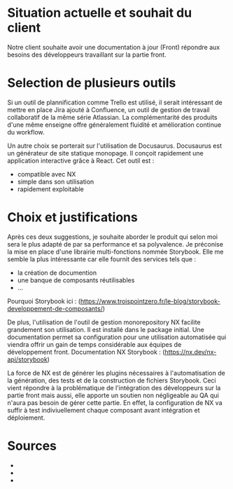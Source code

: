 # Situation actuelle et souhait du client

Notre client souhaite avoir une documentation à jour (Front) répondre aux besoins des développeurs travaillant sur la partie front.

# Selection de plusieurs outils

Si un outil de plannification comme Trello est utilisé, il serait intéressant de mettre en place Jira ajouté à Confluence, un outil de gestion de travail collaboratif de la même série Atlassian.
La complémentarité des produits d'une même enseigne offre généralement fluidité et amélioration continue du workflow.

Un autre choix se porterait sur l'utilisation de Docusaurus. 
Docusaurus est un générateur de site statique monopage. Il conçoit rapidement une application interactive grâce à React. Cet outil est :
- compatible avec NX
- simple dans son utilisation
- rapidement exploitable

 # Choix et justifications
Après ces deux suggestions, je souhaite aborder le produit qui selon moi sera le plus adapté de par sa performance et sa polyvalence.
Je préconise la mise en place d'une librairie multi-fonctions nommée Storybook. Elle me semble la plus intéressante car elle fournit des services tels que :
- la création de documention
- une banque de composants réutilisables
- ...
  
Pourquoi Storybook ici : (https://www.troispointzero.fr/le-blog/storybook-developpement-de-composants/)

De plus, l'utilisation de l'outil de gestion monorepository NX facilite grandement son utilisation.
Il est installé dans le package initial. Une documentation permet sa configuration pour une utilisation automatisée qui viendra offrir un gain de temps considérable aux équipes de développement front.
Documentation NX Storybook : (https://nx.dev/nx-api/storybook)

La force de NX est de générer les plugins nécessaires à l'automatisation de la génération, des tests et de la construction de fichiers Storybook.
Ceci vient répondre à la problématique de l'intégration des développeurs sur la partie front mais aussi, elle apporte un soutien non négligeable au QA qui n'aura pas besoin de gérer cette partie. 
En effet, la configuration de NX va suffir à test indiviuellement chaque composant avant intégration et déploiement.

# Sources
-
-
-
